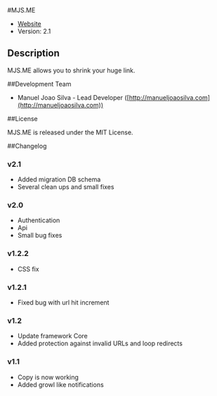 #MJS.ME

* [Website](http://mjs.me/)
* Version: 2.1

## Description

MJS.ME allows you to shrink your huge link.

##Development Team

* Manuel Joao Silva - Lead Developer ([http://manueljoaosilva.com](http://manueljoaosilva.com))

##License

MJS.ME is released under the MIT License.

##Changelog
### v2.1
* Added migration DB schema
* Several clean ups and small fixes

### v2.0
* Authentication
* Api
* Small bug fixes

### v1.2.2
* CSS fix

### v1.2.1
* Fixed bug with url hit increment

### v1.2
* Update framework Core
* Added protection against invalid URLs and loop redirects

### v1.1
* Copy is now working
* Added growl like notifications